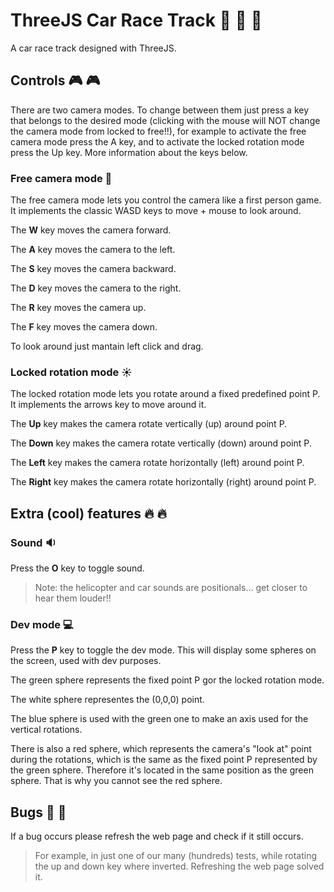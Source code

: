 # ThreeJS Car Race Track 🚥 🚗 🚓

A car race track designed with ThreeJS.

## Controls 🎮 🎮

There are two camera modes. To change between them just press a key that belongs to the desired mode (clicking with the mouse will NOT change the camera mode from locked to free!!), for example to activate the free camera mode press the A key, and to activate the locked rotation mode press the Up key. More information about the keys below.

### Free camera mode 👻

The free camera mode lets you control the camera like a first person game. It implements the classic WASD keys to move + mouse to look around.

The **W** key moves the camera forward.

The **A** key moves the camera to the left.

The **S** key moves the camera backward.

The **D** key moves the camera to the right.

The **R** key moves the camera up.

The **F** key moves the camera down.

To look around just mantain left click and drag.

### Locked rotation mode ☀️

The locked rotation mode lets you rotate around a fixed predefined point P. It implements the arrows key to move around it.

The **Up** key makes the camera rotate vertically (up) around point P.

The **Down** key makes the camera rotate vertically (down) around point P.

The **Left** key makes the camera rotate horizontally (left) around point P.

The **Right** key makes the camera rotate horizontally (right) around point P.


## Extra (cool) features 🔥 🔥

### Sound 🔉

Press the **O** key to toggle sound.

> Note: the helicopter and car sounds are positionals... get closer to hear them louder!!

### Dev mode 💻

Press the **P** key to toggle the dev mode. This will display some spheres on the screen, used with dev purposes.

The green sphere represents the fixed point P gor the locked rotation mode.

The white sphere representes the (0,0,0) point.

The blue sphere is used with the green one to make an axis used for the vertical rotations.

There is also a red sphere, which represents the camera's "look at" point during the rotations, which is the same as the fixed point P represented by the green sphere. Therefore it's located in the same position as the green sphere. That is why you cannot see the red sphere.

## Bugs 🐛 🐛

If a bug occurs please refresh the web page and check if it still occurs.

> For example, in just one of our many (hundreds) tests, while rotating the up and down key where inverted. Refreshing the web page solved it.